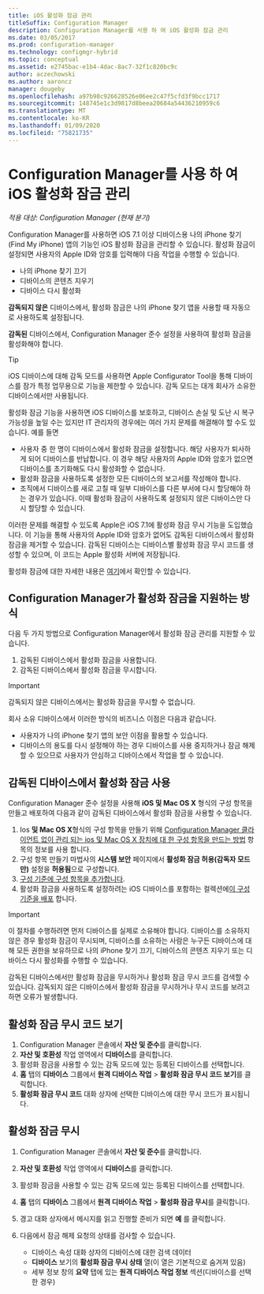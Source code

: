 ```yaml
---
title: iOS 활성화 잠금 관리
titleSuffix: Configuration Manager
description: Configuration Manager를 사용 하 여 iOS 활성화 잠금 관리
ms.date: 03/05/2017
ms.prod: configuration-manager
ms.technology: configmgr-hybrid
ms.topic: conceptual
ms.assetid: e2745bac-e1b4-4dac-8ac7-32f1c820bc9c
author: aczechowski
ms.author: aaroncz
manager: dougeby
ms.openlocfilehash: a97b98c926628526e06ee2c47f5cfd3f9bcc1717
ms.sourcegitcommit: 148745e1c3d9817d8beea20684a54436210959c6
ms.translationtype: MT
ms.contentlocale: ko-KR
ms.lasthandoff: 01/09/2020
ms.locfileid: "75821735"
---
```

# <a name="manage-ios-activation-lock-with-configuration-manager"></a>Configuration Manager를 사용 하 여 iOS 활성화 잠금 관리

*적용 대상: Configuration Manager (현재 분기)*


Configuration Manager를 사용하면 iOS 7.1 이상 디바이스용 나의 iPhone 찾기(Find My iPhone) 앱의 기능인 iOS 활성화 잠금을 관리할 수 있습니다. 활성화 잠금이 설정되면 사용자의 Apple ID와 암호를 입력해야 다음 작업을 수행할 수 있습니다.

- 나의 iPhone 찾기 끄기
- 디바이스의 콘텐츠 지우기
- 디바이스 다시 활성화

**감독되지 않은** 디바이스에서, 활성화 잠금은 나의 iPhone 찾기 앱을 사용할 때 자동으로 사용하도록 설정됩니다.

**감독된** 디바이스에서, Configuration Manager 준수 설정을 사용하여 활성화 잠금을 활성화해야 합니다.

> [!TIP]
> iOS 디바이스에 대해 감독 모드를 사용하면 Apple Configurator Tool을 통해 디바이스를 잠가 특정 업무용으로 기능을 제한할 수 있습니다. 감독 모드는 대개 회사가 소유한 디바이스에서만 사용됩니다.

활성화 잠금 기능을 사용하면 iOS 디바이스를 보호하고, 디바이스 손실 및 도난 시 복구 가능성을 높일 수는 있지만 IT 관리자의 경우에는 여러 가지 문제를 해결해야 할 수도 있습니다. 예를 들면

- 사용자 중 한 명이 디바이스에서 활성화 잠금을 설정합니다. 해당 사용자가 퇴사하게 되어 디바이스를 반납합니다. 이 경우 해당 사용자의 Apple ID와 암호가 없으면 디바이스를 초기화해도 다시 활성화할 수 없습니다.
- 활성화 잠금을 사용하도록 설정한 모든 디바이스의 보고서를 작성해야 합니다.
- 조직에서 디바이스를 새로 고칠 때 일부 디바이스를 다른 부서에 다시 할당해야 하는 경우가 있습니다. 이때 활성화 잠금이 사용하도록 설정되지 않은 디바이스만 다시 할당할 수 있습니다.


이러한 문제를 해결할 수 있도록 Apple은 iOS 7.1에 활성화 잠금 무시 기능을 도입했습니다. 이 기능을 통해 사용자의 Apple ID와 암호가 없어도 감독된 디바이스에서 활성화 잠금을 제거할 수 있습니다. 감독된 디바이스는 디바이스별 활성화 잠금 무시 코드를 생성할 수 있으며, 이 코드는 Apple 활성화 서버에 저장됩니다.

활성화 잠금에 대한 자세한 내용은 [여기](https://support.apple.com/HT201365)에서 확인할 수 있습니다.

## <a name="how-configuration-manager-helps-you-manage-activation-lock"></a>Configuration Manager가 활성화 잠금을 지원하는 방식

다음 두 가지 방법으로 Configuration Manager에서 활성화 잠금 관리를 지원할 수 있습니다.

1. 감독된 디바이스에서 활성화 잠금을 사용합니다.
2. 감독된 디바이스에서 활성화 잠금을 무시합니다.

> [!IMPORTANT]
> 감독되지 않은 디바이스에서는 활성화 잠금을 무시할 수 없습니다.

회사 소유 디바이스에서 이러한 방식의 비즈니스 이점은 다음과 같습니다.



- 사용자가 나의 iPhone 찾기 앱의 보안 이점을 활용할 수 있습니다.
- 디바이스의 용도를 다시 설정해야 하는 경우 디바이스를 사용 중지하거나 잠금 해제할 수 있으므로 사용자가 안심하고 디바이스에서 작업을 할 수 있습니다.


## <a name="enable-activation-lock-on-supervised-devices"></a>감독된 디바이스에서 활성화 잠금 사용

Configuration Manager 준수 설정을 사용해 **iOS 및 Mac OS X** 형식의 구성 항목을 만들고 배포하여 다음과 같이 감독된 디바이스에서 활성화 잠금을 사용할 수 있습니다.

1. Ios **및 Mac OS X**형식의 구성 항목을 만들기 위해 [Configuration Manager 클라이언트 없이 관리 되는 ios 및 Mac OS X 장치에 대 한 구성 항목을 만드는 방법](/sccm/compliance/deploy-use/create-configuration-items-for-ios-and-mac-os-x-devices-managed-without-the-client) 항목의 정보를 사용 합니다.
2. 구성 항목 만들기 마법사의 **시스템 보안** 페이지에서 **활성화 잠금 허용(감독자 모드만)** 설정을 **허용됨**으로 구성합니다.
3. [구성 기준에 구성 항목을 추가합니다](/sccm/compliance/deploy-use/create-configuration-baselines).
4. 활성화 잠금을 사용하도록 설정하려는 iOS 디바이스를 포함하는 컬렉션에[이 구성 기준을 배포](/sccm/compliance/deploy-use/deploy-configuration-baselines) 합니다.

> [!IMPORTANT]
> 이 절차를 수행하려면 먼저 디바이스를 실제로 소유해야 합니다. 디바이스를 소유하지 않은 경우 활성화 잠금이 무시되며, 디바이스를 소유하는 사람은 누구든 디바이스에 대해 모든 권한을 보유하므로 나의 iPhone 찾기 끄기, 디바이스의 콘텐츠 지우기 또는 디바이스 다시 활성화를 수행할 수 있습니다.

감독된 디바이스에서만 활성화 잠금을 무시하거나 활성화 잠금 무시 코드를 검색할 수 있습니다. 감독되지 않은 디바이스에서 활성화 잠금을 무시하거나 무시 코드를 보려고 하면 오류가 발생합니다.



## <a name="view-the-activation-lock-bypass-code"></a>활성화 잠금 무시 코드 보기

1. Configuration Manager 콘솔에서 **자산 및 준수**를 클릭합니다.
2. **자산 및 호환성** 작업 영역에서 **디바이스**를 클릭합니다.
3. 활성화 잠금을 사용할 수 있는 감독 모드에 있는 등록된 디바이스를 선택합니다.
4. **홈** 탭의 **디바이스** 그룹에서 **원격 디바이스 작업** > **활성화 잠금 무시 코드 보기**를 클릭합니다.
5. **활성화 잠금 무시 코드** 대화 상자에 선택한 디바이스에 대한 무시 코드가 표시됩니다.

## <a name="bypass-activation-lock"></a>활성화 잠금 무시

1. Configuration Manager 콘솔에서 **자산 및 준수**를 클릭합니다.
2. **자산 및 호환성** 작업 영역에서 **디바이스**를 클릭합니다.
3. 활성화 잠금을 사용할 수 있는 감독 모드에 있는 등록된 디바이스를 선택합니다.
3. **홈** 탭의 **디바이스** 그룹에서 **원격 디바이스 작업** > **활성화 잠금 무시**를 클릭합니다.
5. 경고 대화 상자에서 메시지를 읽고 진행할 준비가 되면 **예** 를 클릭합니다.
6. 다음에서 잠금 해제 요청의 상태를 검사할 수 있습니다.

    - 디바이스 속성 대화 상자의 디바이스에 대한 검색 데이터
    - **디바이스** 보기의 **활성화 잠금 무시 상태** 열(이 열은 기본적으로 숨겨져 있음)
    - 세부 정보 창의 **요약** 탭에 있는 **원격 디바이스 작업 정보** 섹션(디바이스를 선택한 경우)
